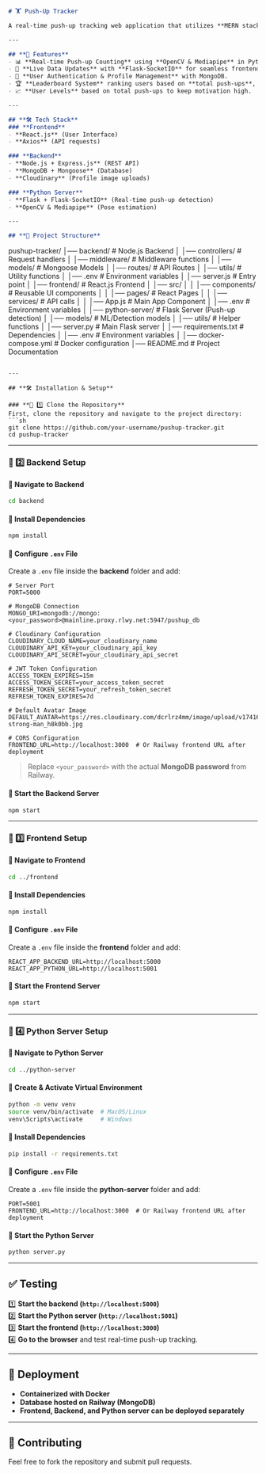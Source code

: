 ```md
# 🏋️ Push-Up Tracker

A real-time push-up tracking web application that utilizes **MERN stack** for frontend and backend, along with **Python, OpenCV, and Mediapipe** for push-up detection. The application tracks push-ups in real-time, stores user progress, and maintains a leaderboard.

---

## **🚀 Features**
- 📊 **Real-time Push-up Counting** using **OpenCV & Mediapipe** in Python.
- 🔄 **Live Data Updates** with **Flask-SocketIO** for seamless frontend-backend communication.
- 🔐 **User Authentication & Profile Management** with MongoDB.
- 🏆 **Leaderboard System** ranking users based on **total push-ups**, **personal best**, and **registration order**.
- 📈 **User Levels** based on total push-ups to keep motivation high.

---

## **🛠️ Tech Stack**
### **Frontend**
- **React.js** (User Interface)
- **Axios** (API requests)

### **Backend**
- **Node.js + Express.js** (REST API)
- **MongoDB + Mongoose** (Database)
- **Cloudinary** (Profile image uploads)

### **Python Server**
- **Flask + Flask-SocketIO** (Real-time push-up detection)
- **OpenCV & Mediapipe** (Pose estimation)

---

## **📂 Project Structure**
```
pushup-tracker/
│── backend/                # Node.js Backend
│   │── controllers/        # Request handlers
│   │── middleware/         # Middleware functions
│   │── models/            # Mongoose Models
│   │── routes/            # API Routes
│   │── utils/             # Utility functions
│   │── .env               # Environment variables
│   │── server.js          # Entry point
│
│── frontend/               # React.js Frontend
│   │── src/
│   │   │── components/    # Reusable UI components
│   │   │── pages/         # React Pages
│   │   │── services/      # API calls
│   │   │── App.js        # Main App Component
│   │── .env               # Environment variables
│
│── python-server/          # Flask Server (Push-up detection)
│   │── models/            # ML/Detection models
│   │── utils/             # Helper functions
│   │── server.py          # Main Flask server
│   │── requirements.txt   # Dependencies
│   │── .env               # Environment variables
│
│── docker-compose.yml      # Docker configuration
│── README.md               # Project Documentation
```

---

## **🛠️ Installation & Setup**

### **🔹 1️⃣ Clone the Repository**
First, clone the repository and navigate to the project directory:
```sh
git clone https://github.com/your-username/pushup-tracker.git
cd pushup-tracker
```

---

### **🔹 2️⃣ Backend Setup**
#### **📌 Navigate to Backend**
```sh
cd backend
```

#### **📌 Install Dependencies**
```sh
npm install
```

#### **📌 Configure `.env` File**
Create a `.env` file inside the **backend** folder and add:
```env
# Server Port
PORT=5000

# MongoDB Connection
MONGO_URI=mongodb://mongo:<your_password>@mainline.proxy.rlwy.net:5947/pushup_db

# Cloudinary Configuration
CLOUDINARY_CLOUD_NAME=your_cloudinary_name
CLOUDINARY_API_KEY=your_cloudinary_api_key
CLOUDINARY_API_SECRET=your_cloudinary_api_secret

# JWT Token Configuration
ACCESS_TOKEN_EXPIRES=15m
ACCESS_TOKEN_SECRET=your_access_token_secret
REFRESH_TOKEN_SECRET=your_refresh_token_secret
REFRESH_TOKEN_EXPIRES=7d

# Default Avatar Image
DEFAULT_AVATAR=https://res.cloudinary.com/dcrlrz4mm/image/upload/v1741676564/young-strong-man_h8k0bb.jpg

# CORS Configuration
FRONTEND_URL=http://localhost:3000  # Or Railway frontend URL after deployment
```
> Replace `<your_password>` with the actual **MongoDB password** from Railway.

#### **📌 Start the Backend Server**
```sh
npm start
```

---

### **🔹 3️⃣ Frontend Setup**
#### **📌 Navigate to Frontend**
```sh
cd ../frontend
```

#### **📌 Install Dependencies**
```sh
npm install
```

#### **📌 Configure `.env` File**
Create a `.env` file inside the **frontend** folder and add:
```env
REACT_APP_BACKEND_URL=http://localhost:5000
REACT_APP_PYTHON_URL=http://localhost:5001
```
#### **📌 Start the Frontend Server**
```sh
npm start
```

---

### **🔹 4️⃣ Python Server Setup**
#### **📌 Navigate to Python Server**
```sh
cd ../python-server
```

#### **📌 Create & Activate Virtual Environment**
```sh
python -m venv venv
source venv/bin/activate  # MacOS/Linux
venv\Scripts\activate     # Windows
```

#### **📌 Install Dependencies**
```sh
pip install -r requirements.txt
```

#### **📌 Configure `.env` File**
Create a `.env` file inside the **python-server** folder and add:
```env
PORT=5001
FRONTEND_URL=http://localhost:3000  # Or Railway frontend URL after deployment
```

#### **📌 Start the Python Server**
```sh
python server.py
```

---

## **✅ Testing**
1️⃣ **Start the backend (`http://localhost:5000`)**  
2️⃣ **Start the Python server (`http://localhost:5001`)**  
3️⃣ **Start the frontend (`http://localhost:3000`)**  
4️⃣ **Go to the browser** and test real-time push-up tracking.

---

## **🚀 Deployment**
- **Containerized with Docker**
- **Database hosted on Railway (MongoDB)**
- **Frontend, Backend, and Python server can be deployed separately**

---

## **📌 Contributing**
Feel free to fork the repository and submit pull requests.
```